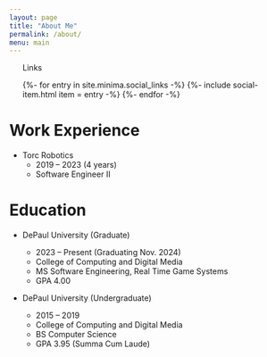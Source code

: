 ```yaml
---
layout: page
title: "About Me"
permalink: /about/
menu: main
---
```


<div class="social-links">
  <ul class="social-media-list">
    Links
  </ul>
  <ul class="social-media-list">
    {%- for entry in site.minima.social_links -%}
      {%- include social-item.html item = entry -%}
    {%- endfor -%}
  </ul>
</div>

# Work Experience
- Torc Robotics		
  - 2019 – 2023 (4 years)
  - Software Engineer II

# Education
- DePaul University (Graduate)			
    - 2023 – Present (Graduating Nov. 2024)
    - College of Computing and Digital Media				
    - MS Software Engineering, Real Time Game Systems
    - GPA 4.00

- DePaul University (Undergraduate) 
    - 2015 – 2019
    - College of Computing and Digital Media
    - BS Computer Science
    - GPA 3.95 (Summa Cum Laude)

